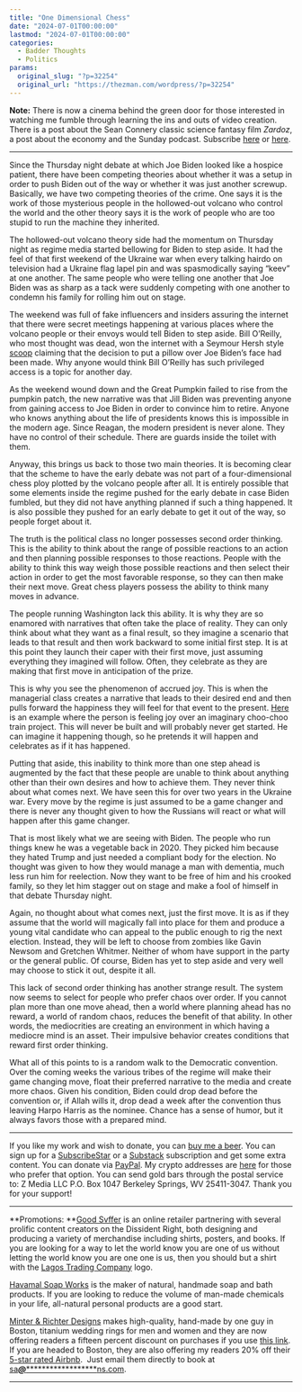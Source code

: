 ```yaml
---
title: "One Dimensional Chess"
date: "2024-07-01T00:00:00"
lastmod: "2024-07-01T00:00:00"
categories:
  - Badder Thoughts
  - Politics
params:
  original_slug: "?p=32254"
  original_url: "https://thezman.com/wordpress/?p=32254"
---
```


**Note:** There is now a cinema behind the green door for those
interested in watching me fumble through learning the ins and outs of
video creation. There is a post about the Sean Connery classic science
fantasy film *Zardoz*, a post about the economy and the Sunday podcast.
Subscribe
<a href="https://www.subscribestar.com/the-z-blog" rel="noopener"
target="_blank">here</a> or
<a href="https://thedissident.substack.com/" rel="noopener"
target="_blank">here</a>.

------------------------------------------------------------------------

Since the Thursday night debate at which Joe Biden looked like a hospice
patient, there have been competing theories about whether it was a setup
in order to push Biden out of the way or whether it was just another
screwup. Basically, we have two competing theories of the crime. One
says it is the work of those mysterious people in the hollowed-out
volcano who control the world and the other theory says it is the work
of people who are too stupid to run the machine they inherited.

The hollowed-out volcano theory side had the momentum on Thursday night
as regime media started bellowing for Biden to step aside. It had the
feel of that first weekend of the Ukraine war when every talking hairdo
on television had a Ukraine flag lapel pin and was spasmodically saying
“keev” at one another. The same people who were telling one another that
Joe Biden was as sharp as a tack were suddenly competing with one
another to condemn his family for rolling him out on stage.

The weekend was full of fake influencers and insiders assuring the
internet that there were secret meetings happening at various places
where the volcano people or their envoys would tell Biden to step aside.
Bill O’Reilly, who most thought was dead, won the internet with a
Seymour Hersh style
<a href="https://x.com/BillOReilly/status/1807457358794109407"
rel="noopener" target="_blank">scoop</a> claiming that the decision to
put a pillow over Joe Biden’s face had been made. Why anyone would think
Bill O’Reilly has such privileged access is a topic for another day.

As the weekend wound down and the Great Pumpkin failed to rise from the
pumpkin patch, the new narrative was that Jill Biden was preventing
anyone from gaining access to Joe Biden in order to convince him to
retire. Anyone who knows anything about the life of presidents knows
this is impossible in the modern age. Since Reagan, the modern president
is never alone. They have no control of their schedule. There are guards
inside the toilet with them.

Anyway, this brings us back to those two main theories. It is becoming
clear that the scheme to have the early debate was not part of a
four-dimensional chess ploy plotted by the volcano people after all. It
is entirely possible that some elements inside the regime pushed for the
early debate in case Biden fumbled, but they did not have anything
planned if such a thing happened. It is also possible they pushed for an
early debate to get it out of the way, so people forget about it.

The truth is the political class no longer possesses second order
thinking. This is the ability to think about the range of possible
reactions to an action and then planning possible responses to those
reactions. People with the ability to think this way weigh those
possible reactions and then select their action in order to get the most
favorable response, so they can then make their next move. Great chess
players possess the ability to think many moves in advance.

The people running Washington lack this ability. It is why they are so
enamored with narratives that often take the place of reality. They can
only think about what they want as a final result, so they imagine a
scenario that leads to that result and then work backward to some
initial first step. It is at this point they launch their caper with
their first move, just assuming everything they imagined will follow.
Often, they celebrate as they are making that first move in anticipation
of the prize.

This is why you see the phenomenon of accrued joy. This is when the
managerial class creates a narrative that leads to their desired end and
then pulls forward the happiness they will feel for that event to the
present.
<a href="https://x.com/the_transit_guy/status/1807224501790273843"
rel="noopener" target="_blank">Here</a> is an example where the person
is feeling joy over an imaginary choo-choo train project. This will
never be built and will probably never get started. He can imagine it
happening though, so he pretends it will happen and celebrates as if it
has happened.

Putting that aside, this inability to think more than one step ahead is
augmented by the fact that these people are unable to think about
anything other than their own desires and how to achieve them. They
never think about what comes next. We have seen this for over two years
in the Ukraine war. Every move by the regime is just assumed to be a
game changer and there is never any thought given to how the Russians
will react or what will happen after this game changer.

That is most likely what we are seeing with Biden. The people who run
things knew he was a vegetable back in 2020. They picked him because
they hated Trump and just needed a compliant body for the election. No
thought was given to how they would manage a man with dementia, much
less run him for reelection. Now they want to be free of him and his
crooked family, so they let him stagger out on stage and make a fool of
himself in that debate Thursday night.

Again, no thought about what comes next, just the first move. It is as
if they assume that the world will magically fall into place for them
and produce a young vital candidate who can appeal to the public enough
to rig the next election. Instead, they will be left to choose from
zombies like Gavin Newsom and Gretchen Whitmer. Neither of whom have
support in the party or the general public. Of course, Biden has yet to
step aside and very well may choose to stick it out, despite it all.

This lack of second order thinking has another strange result. The
system now seems to select for people who prefer chaos over order. If
you cannot plan more than one move ahead, then a world where planning
ahead has no reward, a world of random chaos, reduces the benefit of
that ability. In other words, the mediocrities are creating an
environment in which having a mediocre mind is an asset. Their impulsive
behavior creates conditions that reward first order thinking.

What all of this points to is a random walk to the Democratic
convention. Over the coming weeks the various tribes of the regime will
make their game changing move, float their preferred narrative to the
media and create more chaos. Given his condition, Biden could drop dead
before the convention or, if Allah wills it, drop dead a week after the
convention thus leaving Harpo Harris as the nominee. Chance has a sense
of humor, but it always favors those with a prepared mind.

------------------------------------------------------------------------

If you like my work and wish to donate, you can
<a href="https://www.buymeacoffee.com/mujolulu" rel="noopener"
target="_blank">buy me a beer</a>. You can sign up for a
<a href="https://www.subscribestar.com/the-z-blog" rel="noopener"
target="_blank">SubscribeStar</a> or a
<a href="https://thedissident.substack.com/" rel="noopener"
target="_blank">Substack</a> subscription and get some extra content.
You can donate via <a
href="https://www.paypal.com/donate/?cmd=_s-xclick&amp;hosted_button_id=UDAS2Q8JYA6CN&amp;source=url"
rel="noopener" target="_blank">PayPal</a>. My crypto addresses are
<a href="https://thezman.com/wordpress/?page_id=22713" rel="noopener"
target="_blank">here</a> for those who prefer that option. You can send
gold bars through the postal service to: Z Media LLC P.O. Box 1047
Berkeley Springs, WV 25411-3047. Thank you for your support!

------------------------------------------------------------------------

**Promotions: **<a href="https://goodsvffer.com/" rel="noopener" target="_blank">Good
Svffer</a> is an online retailer partnering with several prolific
content creators on the Dissident Right, both designing and producing a
variety of merchandise including shirts, posters, and books. If you are
looking for a way to let the world know you are one of us without
letting the world know you are one one is us, then you should but a
shirt with the
<a href="https://goodsvffer.com/products/lagos-trading-company"
rel="noopener" target="_blank">Lagos Trading Company</a> logo.

<a href="https://havamalsoapworks.com/" rel="noopener"
target="_blank">Havamal Soap Works</a> is the maker of natural, handmade
soap and bath products. If you are looking to reduce the volume of
man-made chemicals in your life, all-natural personal products are a
good start.

<a href="https://www.minterandrichterdesigns.com/"
rel="noreferrer nofollow noopener" target="_blank">Minter &amp; Richter
Designs</a> makes high-quality, hand-made by one guy in Boston, titanium
wedding rings for men and women and they are now offering readers a
fifteen percent discount on purchases if you use
<a href="https://www.minterandrichterdesigns.com/discount/ZMAN"
rel="noreferrer nofollow noopener" target="_blank">this link</a>.
<span class="highlight"><span class="colour"><span class="font"><span class="size">If
you are headed to Boston, they are also offering my readers 20% off
their <a
href="https://www.airbnb.com/users/7988017/listings?user_id=7988017&amp;s=3"
rel="noopener noreferrer" target="_blank">5-star rated Airbnb</a>.  Just
email them directly to book at
<a href="mailto:sa***@*********************ns.com"
data-original-string="P3AeccmXX2AqlkQejSE8Hg==cb7qHVtx3KbpcZBmrbLhvxU9la+7CsFTAN8RLhZvP/SXDFzSwmeX+8bLe9aUHrZp7SQ"><span
class="apbct-email-encoder"
data-original-string="aVPcKgkbd9OEzMOUdqMThQ==cb7FOSFqnENwyvyOGDlVBP1yugCgGmMrVEHkIuwVKWKspMWlnGk42KM5mvetW9vs93s"
title="This contact has been encoded by Anti-Spam by CleanTalk. Click to decode. To finish the decoding make sure that JavaScript is enabled in your browser.">sa<span
class="apbct-blur">***</span>@<span
class="apbct-blur">*********************</span>ns.com</span></a>.</span></span></span></span>

------------------------------------------------------------------------
